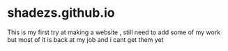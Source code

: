 # shadezs.github.io
This is my first try at making a website , still need to add some of my work but most of it is back at my job and i cant get them yet
